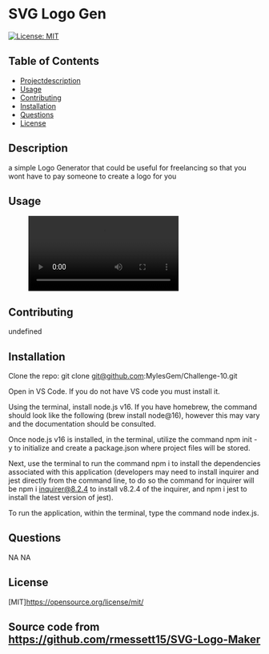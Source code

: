 
# SVG Logo Gen

[![License: MIT](https://img.shields.io/badge/License-MIT-yellow.svg)](https://opensource.org/licenses/MIT)

## Table of Contents
- [Projectdescription](#Description)
- [Usage](#Usage)
- [Contributing](#Contributing)
- [Installation](#Installation)
- [Questions](#Questions)
- [License](#License)

## Description 
a simple Logo Generator that could be useful for freelancing so that you wont have to pay someone to create a logo for you

## Usage
<figure class="video_container">
 <video controls="true" allowfullscreen="true">
 <source src="./VIDEO/2023-05-25 16-36-03.mp4" type="video/mp4">
 </video>
</figure>

## Contributing 
undefined

## Installation 
Clone the repo: git clone git@github.com:MylesGem/Challenge-10.git

Open in VS Code. If you do not have VS code you must install it.

Using the terminal, install node.js v16. If you have homebrew, the command should look like the following (brew install node@16), however this may vary and the documentation should be consulted.

Once node.js v16 is installed, in the terminal, utilize the command npm init -y to initialize and create a package.json where project files will be stored.

Next, use the terminal to run the command npm i to install the dependencies associated with this application (developers may need to install inquirer and jest directly from the command line, to do so the command for inquirer will be npm i inquirer@8.2.4 to install v8.2.4 of the inquirer, and npm i jest to install the latest version of jest).

To run the application, within the terminal, type the command node index.js.

## Questions
NA
NA

## License
[MIT]https://opensource.org/license/mit/


## Source code from https://github.com/rmessett15/SVG-Logo-Maker